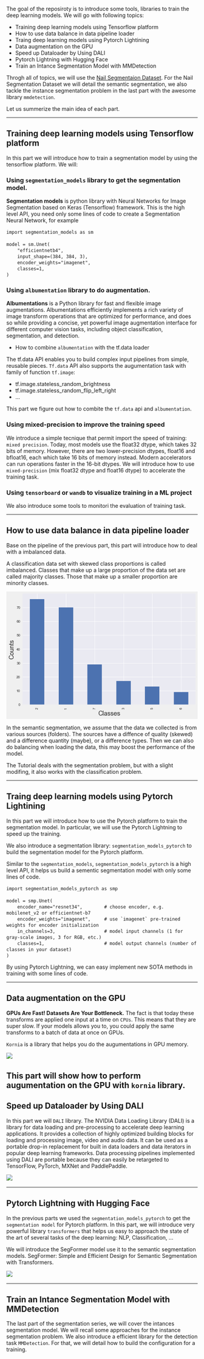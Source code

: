The goal of the reposiroty is to introduce some tools, libraries to train the deep learning models. We will go with following topics:

- Training deep learning models using Tensorflow platform
- How to use data balance in data pipeline loader
- Traing deep learning models using Pytorch Lightining
- Data augmentation on the GPU
- Speed up Dataloader by Using DALI
- Pytorch Lightning with Hugging Face
- Train an Intance Segmentation Model with MMDetection

Throgh all of topics, we will use the [Nail Segmentaion Dataset](https://www.kaggle.com/datasets/vpapenko/nails-segmentation). For the Nail Segmentation Dataset we will detail the semantic segmentation, we also tackle the instance segmentation problem in the last part with the awesome library `mmdetection`.


Let us summerize the main idea of each part.

------------------------------------------------
## Training deep learning models using Tensorflow platform

In this part we will introduce how to train a segmentation model by using the tensorflow platform. We will:

### Using `segmentation_models` library to get the segmentation model.

**Segmentation models** is python library with Neural Networks for Image Segmentation based on Keras (Tensorflow) framework. This is the high level API, you need only some lines of code to create a Segmentation Neural Network, for example 

```
import segmentation_models as sm

model = sm.Unet(
    "efficientnetb4",
    input_shape=(384, 384, 3),
    encoder_weights="imagenet",
    classes=1,
)
```

### Using `albumentation` library to do augmentation. 
**Albumentations** is a Python library for fast and flexible image augmentations. Albumentations efficiently implements a rich variety of image transform operations that are optimized for performance, and does so while providing a concise, yet powerful image augmentation interface for different computer vision tasks, including object classification, segmentation, and detection.

- How to combine `albumentation` with the tf.data loader

The tf.data API enables you to build complex input pipelines from simple, reusable pieces. `Tf.data` API also supports the augumentation task with family of function `tf.image`: 
  -  tf.image.stateless_random_brightness
  -  tf.image.stateless_random_flip_left_right
  -  ...

This part we figure out how to combite the `tf.data` api and `albumentation`. 

### Using mixed-precision to improve the training speed
We introduce a simple tecnique that permit import the speed of training: `mixed precision`. Today, most models use the float32 dtype, which takes 32 bits of memory. However, there are two lower-precision dtypes, float16 and bfloat16, each which take 16 bits of memory instead. Modern accelerators can run operations faster in the 16-bit dtypes. We will introduce how to use  `mixed-precision` (mix float32 dtype and float16 dtype) to accelerate the training task. 
### Using `tensorboard` or `wandb` to visualize training in a ML project
We also introduce some tools to monitori the evaluation of training task. 

------------------------------------------------
## How to use data balance in data pipeline loader

Base on the pipeline of the previous part, this part will introduce how to deal with a imbalanced data. 

A classification data set with skewed class proportions is called imbalanced. Classes that make up a large proportion of the data set are called majority classes. Those that make up a smaller proportion are minority classes. 

<img align="center" width="600"  src="./Part 2-Tensorflow Balanced Data/imgs/imbalanced data.png">

<!-- ![](https://habrastorage.org/webt/zg/xl/wb/zgxlwbdpbxtq57gzdqscq3tubws.png) -->

In the semantic segmentation, we assume that the data we collected is from various sources (folders). The sources have a diffence of quality (skewed) and a difference quantity (maybe), or a difference types. Then we can also do balancing when loading the data, this may boost the performance of the model. 

The Tutorial deals with the segmentation problem, but with a slight modifing, it also works with the classification problem. 


------------------------------------------------
## Traing deep learning models using Pytorch Lightining

In this part we will introduce how to use the Pytorch platform to train the segmentation model. In particular, we will use the Pytorch Lightning to speed up the training. 

We also introduce a segmentation library: `segmentation_models_pytorch` to build the segmentation model for the Pytorch platform.

Similar to the `segmentation_models`, `segmentation_models_pytorch` is a high level API, it helps us build a sementic segmentation model with only some lines of code. 

```
import segmentation_models_pytorch as smp

model = smp.Unet(
    encoder_name="resnet34",        # choose encoder, e.g. mobilenet_v2 or efficientnet-b7
    encoder_weights="imagenet",     # use `imagenet` pre-trained weights for encoder initialization
    in_channels=3,                  # model input channels (1 for gray-scale images, 3 for RGB, etc.)
    classes=1,                      # model output channels (number of classes in your dataset)
)
```

By using Pytorch Lightning, we can easy implement new SOTA methods in training with some lines of code. 

------------------------------------------------
## Data augmentation on the GPU
**GPUs Are Fast! Datasets Are Your Bottleneck.** The fact is that  today these transforms are applied one input at a time on `CPUs`. This means that they are super slow. If your models allows you to, you could apply the same transforms to a batch of data at once on GPUs.

`Kornia` is a library that helps you do the augumentations in GPU memory. 

![](https://habrastorage.org/webt/ew/tc/u7/ewtcu7o4gjurdfii2tx8ghmrkbq.jpeg)

This part will show how to perform augumentation on the GPU with `kornia` library.
------------------------------------------------
## Speed up Dataloader by Using DALI

In this part we will `DALI` library. The NVIDIA Data Loading Library (DALI) is a library for data loading and pre-processing to accelerate deep learning applications. It provides a collection of highly optimized building blocks for loading and processing image, video and audio data. It can be used as a portable drop-in replacement for built in data loaders and data iterators in popular deep learning frameworks. Data processing pipelines implemented using DALI are portable because they can easily be retargeted to TensorFlow, PyTorch, MXNet and PaddlePaddle.


![](https://habrastorage.org/webt/7g/9t/dr/7g9tdr0yuwvtsssxi5l-jmup80q.png)


------------------------------------------------
## Pytorch Lightning with Hugging Face

In the previous parts we used  the `segmentation_models_pytorch` to get the `segmentation model` for Pytorch platform. In this part, we will introduce very powerful library `transformers` that helps us easy to approach the state of the art of several tasks of the deep learning: NLP, Classification, ... 

We will introduce the SegFormer model use it to the semantic segmentation models. SegFormer: Simple and Efficient Design for Semantic Segmentation with Transformers. 

![](https://habrastorage.org/webt/ya/al/tf/yaaltf5hfe8duuxihmrfmum6aea.png)

------------------------------------------------
## Train an Intance Segmentation Model with MMDetection

The last part of the segmentation series, we will cover the intances segmentation model. We will recall some approaches for the instance segmentation problem. We also introduce a efficient library for the detection task `MMDetection`. For that, we will detail how to build the configuration for a training. 


